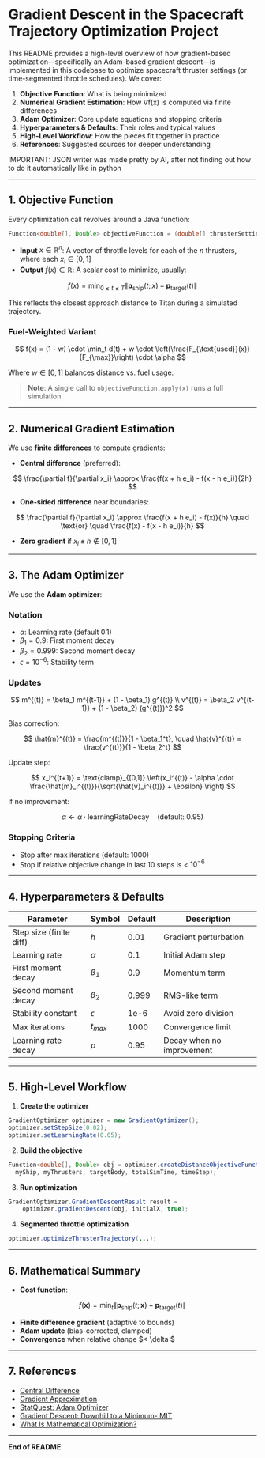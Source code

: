 # Gradient Descent in the Spacecraft Trajectory Optimization Project

This README provides a high-level overview of how gradient-based optimization—specifically an Adam-based gradient descent—is implemented in this codebase to optimize spacecraft thruster settings (or time-segmented throttle schedules). We cover:

1. **Objective Function**: What is being minimized
2. **Numerical Gradient Estimation**: How ∇f(x) is computed via finite differences
3. **Adam Optimizer**: Core update equations and stopping criteria
4. **Hyperparameters & Defaults**: Their roles and typical values
5. **High-Level Workflow**: How the pieces fit together in practice
6. **References**: Suggested sources for deeper understanding

IMPORTANT: JSON writer was made pretty by AI, after not finding out how to do it automatically like in python

---

## 1. Objective Function

Every optimization call revolves around a Java function:

```java
Function<double[], Double> objectiveFunction = (double[] thrusterSettings) -> { ... return scalarValue; };
```

* **Input** $x \in \mathbb{R}^n$: A vector of throttle levels for each of the $n$ thrusters, where each $x_i \in [0,1]$
* **Output** $f(x) \in \mathbb{R}$: A scalar cost to minimize, usually:

$$
f(x) = \min_{0 \le t \le T} \|\mathbf{p}_{\text{ship}}(t; x) - \mathbf{p}_{\text{target}}(t)\|
$$

This reflects the closest approach distance to Titan during a simulated trajectory.

### Fuel-Weighted Variant

$$
f(x) = (1 - w) \cdot \min_t d(t) + w \cdot \left(\frac{F_{\text{used}}(x)}{F_{\max}}\right) \cdot \alpha
$$

Where $w \in [0,1]$ balances distance vs. fuel usage.

> **Note**: A single call to `objectiveFunction.apply(x)` runs a full simulation.

---

## 2. Numerical Gradient Estimation

We use **finite differences** to compute gradients:

* **Central difference** (preferred):

$$
\frac{\partial f}{\partial x_i} \approx \frac{f(x + h e_i) - f(x - h e_i)}{2h}
$$

* **One-sided difference** near boundaries:

$$
\frac{\partial f}{\partial x_i} \approx \frac{f(x + h e_i) - f(x)}{h} \quad \text{or} \quad \frac{f(x) - f(x - h e_i)}{h}
$$

* **Zero gradient** if $x_i \pm h \notin [0,1]$

---

## 3. The Adam Optimizer

We use the **Adam optimizer**:

### Notation

* $\alpha$: Learning rate (default 0.1)
* $\beta_1 = 0.9$: First moment decay
* $\beta_2 = 0.999$: Second moment decay
* $\epsilon = 10^{-6}$: Stability term

### Updates

$$
m^{(t)} = \beta_1 m^{(t-1)} + (1 - \beta_1) g^{(t)} \\
v^{(t)} = \beta_2 v^{(t-1)} + (1 - \beta_2) (g^{(t)})^2
$$

Bias correction:

$$
\hat{m}^{(t)} = \frac{m^{(t)}}{1 - \beta_1^t}, \quad \hat{v}^{(t)} = \frac{v^{(t)}}{1 - \beta_2^t}
$$

Update step:

$$
x_i^{(t+1)} = \text{clamp}_{[0,1]} \left(x_i^{(t)} - \alpha \cdot \frac{\hat{m}_i^{(t)}}{\sqrt{\hat{v}_i^{(t)}} + \epsilon} \right)
$$

If no improvement:

$$
\alpha \leftarrow \alpha \cdot \text{learningRateDecay} \quad (\text{default: } 0.95)
$$

### Stopping Criteria

* Stop after max iterations (default: 1000)
* Stop if relative objective change in last 10 steps is < $10^{-6}$

---

## 4. Hyperparameters & Defaults

| Parameter               | Symbol     | Default | Description               |
| ----------------------- | ---------- | ------- | ------------------------- |
| Step size (finite diff) | $h$        | 0.01    | Gradient perturbation     |
| Learning rate           | $\alpha$   | 0.1     | Initial Adam step         |
| First moment decay      | $\beta_1$  | 0.9     | Momentum term             |
| Second moment decay     | $\beta_2$  | 0.999   | RMS-like term             |
| Stability constant      | $\epsilon$ | 1e-6    | Avoid zero division       |
| Max iterations          | $t_{max}$  | 1000    | Convergence limit         |
| Learning rate decay     | $\rho$     | 0.95    | Decay when no improvement |

---

## 5. High-Level Workflow

1. **Create the optimizer**

```java
GradientOptimizer optimizer = new GradientOptimizer();
optimizer.setStepSize(0.02);
optimizer.setLearningRate(0.05);
```

2. **Build the objective**

```java
Function<double[], Double> obj = optimizer.createDistanceObjectiveFunction(
  myShip, myThrusters, targetBody, totalSimTime, timeStep);
```

3. **Run optimization**

```java
GradientOptimizer.GradientDescentResult result =
    optimizer.gradientDescent(obj, initialX, true);
```

4. **Segmented throttle optimization**

```java
optimizer.optimizeThrusterTrajectory(...);
```

---

## 6. Mathematical Summary

* **Cost function**:

$$
f(\mathbf{x}) = \min_t \|\mathbf{p}_{\text{ship}}(t; \mathbf{x}) - \mathbf{p}_{\text{target}}(t)\|
$$

* **Finite difference gradient** (adaptive to bounds)
* **Adam update** (bias-corrected, clamped)
* **Convergence** when relative change $< \delta $

---

## 7. References

* [Central Difference](https://math.stackexchange.com/questions/1398327)
* [Gradient Approximation](https://stackoverflow.com/questions/71859442)
* [StatQuest: Adam Optimizer](https://www.youtube.com/watch?v=JXQT_vxqhE0)
* [Gradient Descent: Downhill to a Minimum- MIT](https://www.youtube.com/watch?v=AeRwohPuUHQ)
* [What Is Mathematical Optimization?](https://www.youtube.com/watch?v=AM6BY4btj-M)

---

**End of README**
